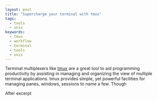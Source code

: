 ```yaml
---
layout: post
title: "Supercharge your terminal with tmux"
tags:
  - tools
  - unix
keywords:
  - tmux
  - workflow
  - terminal
  - tools
  - unix
---
```


Terminal multiplexers like [tmux](http://tmux.sourceforge.net/) are a great tool to aid programming productivity by assisting in managing and organizing the view of multiple terminal applications. tmux provides simple, yet powerful facilities for managing panes, windows, sessions to name a few. Though

<!--more-->

After excerpt
